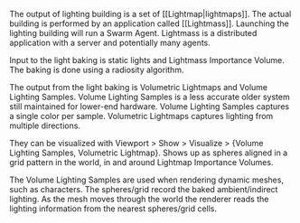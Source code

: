 The output of lighting building is a set of [[Lightmap|lightmaps]].
The actual building is performed by an application called [[Lightmass]].
Launching the lighting building will run a Swarm Agent.
Lightmass is a distributed application with a server and potentially many agents.

Input to the light baking is static lights and Lightmass Importance Volume.
The baking is done using a radiosity algorithm.

The output from the light baking is Volumetric Lightmaps and Volume Lighting Samples.
Volume Lighting Samples is a less accurate older system still maintained for lower-end hardware.
Volume Lighting Samples captures a single color per sample.
Volumetric Lightmaps captures lighting from multiple directions.

They can be visualized with Viewport > Show > Visualize > {Volume Lighting Samples, Volumetric Lightmap}.
Shows up as spheres aligned in a grid pattern in the world, in and around Lightmap Importance Volumes.

The Volume Lighting Samples are used when rendering dynamic meshes, such as characters.
The spheres/grid record the baked ambient/indirect lighting.
As the mesh moves through the world the renderer reads the lighting information from the nearest spheres/grid cells.

